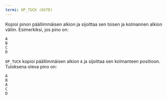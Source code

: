 ```yaml
---
termi: OP_TUCK (0X7D)
---
```


Kopioi pinon päällimmäisen alkion ja sijoittaa sen toisen ja kolmannen alkion väliin. Esimerkiksi, jos pino on:

```text
A
B
C
D
```

`OP_TUCK` kopioi päällimmäisen alkion `A` ja sijoittaa sen kolmanteen positioon. Tuloksena oleva pino on:

```text
A
B
A
C
D
```